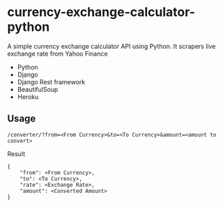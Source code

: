 # currency-exchange-calculator-python
A simple currency exchange calculator API using Python. It scrapers live exchange rate from Yahoo Finance
* Python
* Django
* Django Rest framework
* BeautifulSoup
* Heroku

## Usage
```
/converter/?from=<From Currency>&to=<To Currency>&amount=<amount to convert>
```
Result
```
{
    "from": <From Currency>,
    "to": <To Currency>,
    "rate": <Exchange Rate>,
    "amount": <Converted Amount>
}
```
